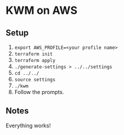 # KWM on AWS

## Setup

1. `export AWS_PROFILE=<your profile name>`
2. `terraform init`
3. `terraform apply`
4. `./generate-settings > ../../settings`
5. `cd ../../`
6. `source settings`
7. `./kwm`
8. Follow the prompts.

## Notes
Everything works!
